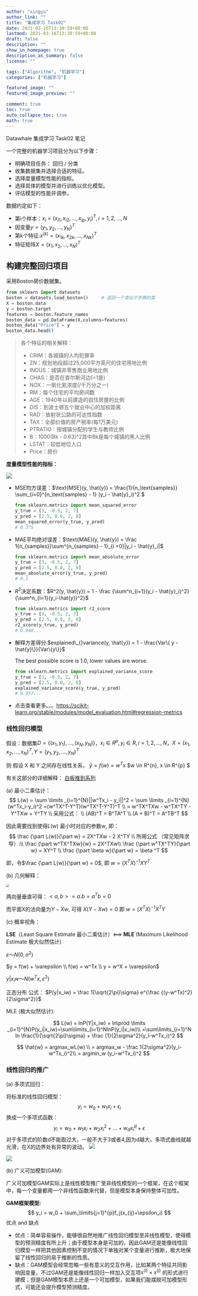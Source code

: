 ```yaml
---
author: "xingyu"
author_link: ""
title: "集成学习_Task02"
date: 2021-03-16T13:30:59+08:00
lastmod: 2021-03-16T13:30:59+08:00
draft: false
description: ""
show_in_homepage: true
description_as_summary: false
license: ""

tags: ["Algorithm", "机器学习"]
categories: ["机器学习"]

featured_image: ""
featured_image_preview: ""

comment: true
toc: true
auto_collapse_toc: true
math: true
---
```


Datawhale 集成学习 Task02 笔记

<!--more-->

一个完整的机器学习项目分为以下步骤：

* 明确项目任务： 回归 / 分类
* 收集数据集并选择合适的特征。
* 选择度量模型性能的指标。
* 选择具体的模型并进行训练以优化模型。
* 评估模型的性能并调参。

数据约定如下：

* 第i个样本：$x_i=(x_{i1},x_{i2},...,x_{ip},y_i)^T,i=1,2,...,N$     
* 因变量$y=(y_1,y_2,...,y_N)^T$        
* 第k个特征:$x^{(k)}=(x_{1k},x_{2k},...,x_{Nk})^T$     
* 特征矩阵$X=(x_1,x_2,...,x_N)^T$

## 构建完整回归项目

采用Boston房价数据集。

```python
from sklearn import datasets
boston = datasets.load_boston()     # 返回一个类似于字典的类
X = boston.data
y = boston.target
features = boston.feature_names
boston_data = pd.DataFrame(X,columns=features)
boston_data["Price"] = y
boston_data.head()
```

>各个特征的相关解释：
>
>- CRIM：各城镇的人均犯罪率
>- ZN：规划地段超过25,000平方英尺的住宅用地比例
>- INDUS：城镇非零售商业用地比例
>- CHAS：是否在查尔斯河边(=1是)
>- NOX：一氧化氮浓度(/千万分之一)
>- RM：每个住宅的平均房间数
>- AGE：1940年以前建造的自住房屋的比例
>- DIS：到波士顿五个就业中心的加权距离
>- RAD：放射状公路的可达性指数
>- TAX：全部价值的房产税率(每1万美元)
>- PTRATIO：按城镇分配的学生与教师比例
>- B：1000(Bk - 0.63)^2其中Bk是每个城镇的黑人比例
>- LSTAT：较低地位人口
>- Price：房价

**度量模型性能的指标：**

![](https://blog-1254266736.cos.ap-nanjing.myqcloud.com/img/20210316135313.png)

* MSE均方误差：$\text{MSE}(y, \hat{y}) = \frac{1}{n_\text{samples}} \sum_{i=0}^{n_\text{samples} - 1} (y_i - \hat{y}_i)^2.$

  ```python
  from sklearn.metrics import mean_squared_error
  y_true = [3, -0.5, 2, 7]
  y_pred = [2.5, 0.0, 2, 8]
  mean_squared_error(y_true, y_pred)
  # 0.375
  ```

* MAE平均绝对误差：$\text{MAE}(y, \hat{y}) = \frac 1{n_{samples}}\sum^{n_{samples} - 1}_{i =0}|y_i - \hat{y}_i|$

  ```python
  from sklearn.metrics import mean_absolute_error
  y_true = [3, -0.5, 2, 7]
  y_pred = [2.5, 0.0, 2, 8]
  mean_absolute_error(y_true, y_pred)
  # 0.5
  ```

* $R^2$决定系数：$R^2(y, \hat{y}) = 1 - \frac {\sum^n_{i=1}(y_i - \hat{y}_i)^2}{\sum^n_{i=1}(y_i-\hat{y})^2}$

  ```python
  from sklearn.metrics import r2_score
  y_true = [3, -0.5, 2, 7]
  y_pred = [2.5, 0.0, 2, 8]
  r2_score(y_true, y_pred)
  # 0.948...
  ```

* 解释方差得分:$explained\_{}variance(y, \hat{y}) = 1 - \frac{Var\{ y - \hat{y}\}}{Var\{y\}}$

  The best possible score is 1.0, lower values are worse.

  ```python
  from sklearn.metrics import explained_variance_score
  y_true = [3, -0.5, 2, 7]
  y_pred = [2.5, 0.0, 2, 8]
  explained_variance_score(y_true, y_pred)
  # 0.957...
  ```

* 点击查看更多。。。https://scikit-learn.org/stable/modules/model_evaluation.html#regression-metrics

### 线性回归模型

假设：数据集$D = \{(x_1,y_1),...,(x_N,y_N) \}$，$x_i \in R^p,y_i \in R,i = 1,2,...,N$，$X = (x_1,x_2,...,x_N)^T,Y=(y_1,y_2,...,y_N)^T$ 

则 假设 X 和 Y 之间存在线性关系， $\hat{y} = f(w) = w^Tx$  $w \in R^{n}, x \in R^{p} $

有关这部分的详细解释： [白板推到系列](https://www.bilibili.com/video/BV1aE411o7qd?p=9)

(a) 最小二乘估计：
$$
L(w) = \sum \limits _{i=1}^{N}||w^Tx_i - y_i||^2 = \sum \limits _{i=1}^{N}(w^Tx_i-y_i)^2 =(w^TX^T-Y^T)(w^TX^T-Y^T)^T \\
= w^TX^TXw - w^TX^TY - Y^TXw + Y^TY \\
采用公式： \\
(AB)^T = B^TA^T \\
(A + B)^T = A^TB^T
$$

因此需要找到使得$L(w)$ 最小时对应的参数$w$,  即：
$$
\frac {\part L(w)}{\part w} = 2X^TXw - 2 X^TY \\
所用公式 （常见矩阵求导）:\\
\frac {\part w^TX^TXw}{w} = 2X^TXw\\
\frac {\part w^TX^TY}{\part w} = XY^T \\
\frac {\part \beta w}{\part w} = \beta ^T
$$

即，令$\frac {\part L(w)}{\part w} = 0$, 即 $w = (X^TX)^{-1}XY^T$

(b) 几何解释：

 <img src="https://blog-1254266736.cos.ap-nanjing.myqcloud.com/img/20210316214308.png" style="zoom:50%;" />

两向量垂直可得：$<a, b> = a . b = a^Tb =0$

而平面X的法向量为$Y-Xw$,  可得 $X(Y-Xw) = 0$ 即 $w = (X^TX)^{-1}X^TY$

(c) 概率视角：

**LSE**（Least Square Estimate 最小二乘估计）<==> **MLE** (Maximum Likelihood Estimate  极大似然估计)

 $\varepsilon～N(0, \sigma ^2)$

$y = f(w) + \varepsilon \\ f(w) = w^Tx \\ y = w^X + \varepsilon$

$y|x_iw ～N(w^Tx, \varepsilon^2)$

正态分布 公式： $P(y|x_iw) = \frac 1{\sqrt{2\pi}\sigma} e^{\frac {(y-w^Tx)^2}{2\sigma^2}}$

MLE (极大似然估计):

$$
L(w) = lnP(Y|x_iw) = ln\prod \limits _{i=1}^{N}P(y_i|x_iw)=\sum\limits_{i=1}^NlnP(y_i|x_iw)\\
=\sum\limits_{i=1}^N ln \frac{1}{\sqrt{2\pi}\sigma} + \frac {1}{2\sigma^2}(y_i-w^Tx_i)^2
$$

$$
\hat{w} = argmax_wL(w) \\
 = argmax_w   - \frac 1{2\sigma^2}(y_i-w^Tx_i)^2\\
 = argmin_w (y_i-w^Tx_i)^2
$$

### 线性回归的推广

(a) 多项式回归：

将标准的线性回归模型： 
$$
y_i = w_0 + w_1 x_i + \epsilon_i
$$
换成一个多项式函数：
$$
y_i = w_0 + w_1 x_i +  w_2 x_i^2 + ... + w_dx_i^d + \epsilon
$$
对于多项式的阶数d不能取过大，一般不大于3或者4,因为d越大，多项式曲线就越光滑，在X的边界处有异常的波动。
![](https://blog-1254266736.cos.ap-nanjing.myqcloud.com/img/20210319122248.png)

![](https://blog-1254266736.cos.ap-nanjing.myqcloud.com/img/20210319122321.png)

(b) 广义可加模型(GAM):

广义可加模型GAM实际上是线性模型推广至非线性模型的一个框架，在这个框架中，每一个变量都用一个非线性函数来代替，但是模型本身保持整体可加性。

**GAM框架模型:**
$$
y_i = w_0 + \sum_\limits{j=1}^{p}f_j(x_{ij}+\epsilon_i)
$$
优点 and 缺点

* 优点：简单容易操作，能够很自然地推广线性回归模型至非线性模型，使得模型的预测精度有所上升；由于模型本身是可加的，因此GAM还是能像线性回归模型一样把其他因素控制不变的情况下单独对某个变量进行推断，极大地保留了线性回归的易于推断的性质。
* 缺点：GAM模型会经常忽略一些有意义的交互作用，比如某两个特征共同影响因变量，不过GAM还是能像线性回归一样加入交互项$x^{(i)} \times x^{(j)}$ 的形式进行建模；但是GAM模型本质上还是一个可加模型，如果我们能摆脱可加模型形式，可能还会提升模型预测精度。

